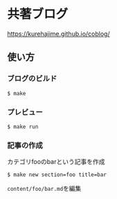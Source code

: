 # 共著ブログ

https://kurehajime.github.io/coblog/

## 使い方

### ブログのビルド

```
$ make
```

### プレビュー

```
$ make run
```


### 記事の作成

カテゴリfooのbarという記事を作成

```
$ make new section=foo title=bar
```

`content/foo/bar.md`を編集
